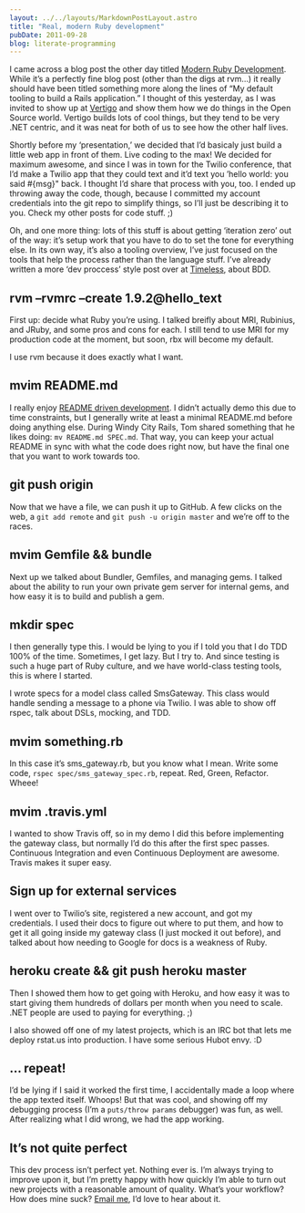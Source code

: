 ```yaml
---
layout: ../../layouts/MarkdownPostLayout.astro
title: "Real, modern Ruby development"
pubDate: 2011-09-28
blog: literate-programming
---
```



I came across a blog post the other day titled [Modern Ruby Development](http://ascarter.net/2011/09/25/modern-ruby-development.html). While it’s a perfectly fine blog post (other than the digs at rvm…) it really should have been titled something more along the lines of “My default tooling to build a Rails application.” I thought of this yesterday, as I was invited to show up at [Vertigo](http://www.vertigo.com/) and show them how we do things in the Open Source world. Vertigo builds lots of cool things, but they tend to be very .NET centric, and it was neat for both of us to see how the other half lives.

Shortly before my ‘presentation,’ we decided that I’d basicaly just build a little web app in front of them. Live coding to the max! We decided for maximum awesome, and since I was in town for the Twilio conference, that I’d make a Twilio app that they could text and it’d text you ’hello world: you said #{msg}" back. I thought I’d share that process with you, too. I ended up throwing away the code, though, because I committed my account credentials into the git repo to simplify things, so I’ll just be describing it to you. Check my other posts for code stuff. ;)

Oh, and one more thing: lots of this stuff is about getting ‘iteration zero’ out of the way: it’s setup work that you have to do to set the tone for everything else. In its own way, it’s also a tooling overview, I’ve just focused on the tools that help the process rather than the language stuff. I’ve already written a more ‘dev proccess’ style post over at [Timeless](http://timelessrepo.com/bdd-with-rspec-and-steak), about BDD.

## rvm –rvmrc –create 1.9.2@hello_text

First up: decide what Ruby you’re using. I talked breifly about MRI, Rubinius, and JRuby, and some pros and cons for each. I still tend to use MRI for my production code at the moment, but soon, rbx will become my default.

I use rvm because it does exactly what I want.

## mvim README.md

I really enjoy [README driven development](http://tom.preston-werner.com/2010/08/23/readme-driven-development.html). I didn’t actually demo this due to time constraints, but I generally write at least a minimal README.md before doing anything else. During Windy City Rails, Tom shared something that he likes doing: `mv README.md SPEC.md`. That way, you can keep your actual README in sync with what the code does right now, but have the final one that you want to work towards too.

## git push origin

Now that we have a file, we can push it up to GitHub. A few clicks on the web, a `git add remote` and `git push -u origin master` and we’re off to the races.

## mvim Gemfile && bundle

Next up we talked about Bundler, Gemfiles, and managing gems. I talked about the ability to run your own private gem server for internal gems, and how easy it is to build and publish a gem.

## mkdir spec

I then generally type this. I would be lying to you if I told you that I do TDD 100% of the time. Sometimes, I get lazy. But I try to. And since testing is such a huge part of Ruby culture, and we have world-class testing tools, this is where I started.

I wrote specs for a model class called SmsGateway. This class would handle sending a message to a phone via Twilio. I was able to show off rspec, talk about DSLs, mocking, and TDD.

## mvim something.rb

In this case it’s sms_gateway.rb, but you know what I mean. Write some code, `rspec spec/sms_gateway_spec.rb`, repeat. Red, Green, Refactor. Wheee!

## mvim .travis.yml

I wanted to show Travis off, so in my demo I did this before implementing the gateway class, but normally I’d do this after the first spec passes. Continuous Integration and even Continuous Deployment are awesome. Travis makes it super easy.

## Sign up for external services

I went over to Twilio’s site, registered a new account, and got my credentials. I used their docs to figure out where to put them, and how to get it all going inside my gateway class (I just mocked it out before), and talked about how needing to Google for docs is a weakness of Ruby.

## heroku create && git push heroku master

Then I showed them how to get going with Heroku, and how easy it was to start giving them hundreds of dollars per month when you need to scale. .NET people are used to paying for everything. ;)

I also showed off one of my latest projects, which is an IRC bot that lets me deploy rstat.us into production. I have some serious Hubot envy. :D

## … repeat!

I’d be lying if I said it worked the first time, I accidentally made a loop where the app texted itself. Whoops! But that was cool, and showing off my debugging process (I’m a `puts/throw params` debugger) was fun, as well. After realizing what I did wrong, we had the app working.

## It’s not quite perfect

This dev process isn’t perfect yet. Nothing ever is. I’m always trying to improve upon it, but I’m pretty happy with how quickly I’m able to turn out new projects with a reasonable amount of quality. What’s your workflow? How does mine suck? [Email me](mailto:steve@steveklabnik.com), I’d love to hear about it.
